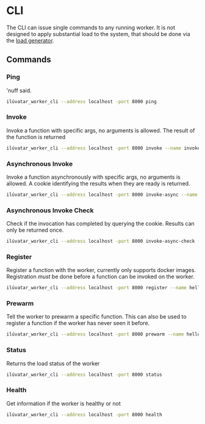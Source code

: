 # CLI

The CLI can issue single commands to any running worker.
It is not designed to apply substantial load to the system, that should be done via the [load generator](./LOAD.md).

## Commands

### Ping

'nuff said.

```bash
ilúvatar_worker_cli --address localhost -port 8000 ping
```

### Invoke

Invoke a function with specific args, no arguments is allowed.
The result of the function is returned

```bash
ilúvatar_worker_cli --address localhost -port 8000 invoke --name invoke -a key=value -a key1=value1
```

### Asynchronous Invoke

Invoke a function asynchronously with specific args, no arguments is allowed.
A cookie identifying the results when they are ready is returned.

```bash
ilúvatar_worker_cli --address localhost -port 8000 invoke-async --name invoke
```

### Asynchronous Invoke Check

Check if the invocation has completed by querying the cookie.
Results can only be returned once.

```bash
ilúvatar_worker_cli --address localhost -port 8000 invoke-async-check --name invoke -c <cookie>
```

### Register

Register a function with the worker, currently only supports docker images.
Registration _must_ be done before a function can be invoked on the worker.

```bash
ilúvatar_worker_cli --address localhost -port 8000 register --name hello --image "docker.io/alfuerst/hello-iluvatar-action:latest" --memory 128 --cpu 1
```

### Prewarm

Tell the worker to prewarm a specific function.
This can also be used to register a function if the worker has never seen it before.

```bash
ilúvatar_worker_cli --address localhost -port 8000 prewarm --name hello
```

### Status

Returns the load status of the worker

```bash
ilúvatar_worker_cli --address localhost -port 8000 status
```

### Health

Get information if the worker is healthy or not

```bash
ilúvatar_worker_cli --address localhost -port 8000 health
```
